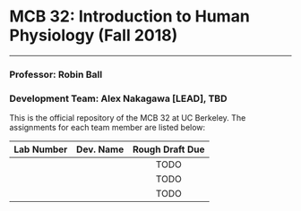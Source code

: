 # MCB 32: Introduction to Human Physiology (Fall 2018)

---
### Professor: Robin Ball

### Development Team: Alex Nakagawa [LEAD], TBD

This is the official repository of the MCB 32 at UC Berkeley. The assignments for each team member are listed below:

| Lab Number      | Dev. Name       | Rough Draft Due  |
| :-------------: | :-------------: | :-------------:  |
|                 |                 | TODO             |
|                 |                 | TODO             |
|                 |                 | TODO             |
